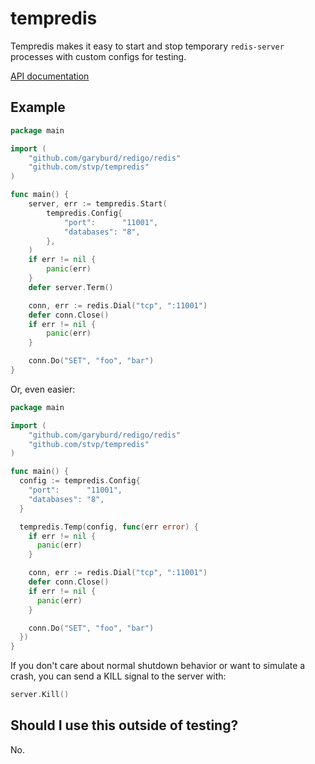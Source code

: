 tempredis
=========

Tempredis makes it easy to start and stop temporary `redis-server`
processes with custom configs for testing.

[API documentation](http://godoc.org/github.com/stvp/tempredis)

Example
-------

```go
package main

import (
	"github.com/garyburd/redigo/redis"
	"github.com/stvp/tempredis"
)

func main() {
	server, err := tempredis.Start(
		tempredis.Config{
			"port":      "11001",
			"databases": "8",
		},
	)
	if err != nil {
		panic(err)
	}
	defer server.Term()

	conn, err := redis.Dial("tcp", ":11001")
	defer conn.Close()
	if err != nil {
		panic(err)
	}

	conn.Do("SET", "foo", "bar")
}
```

Or, even easier:

```go
package main

import (
	"github.com/garyburd/redigo/redis"
	"github.com/stvp/tempredis"
)

func main() {
  config := tempredis.Config{
    "port":      "11001",
    "databases": "8",
  }

  tempredis.Temp(config, func(err error) {
    if err != nil {
      panic(err)
    }

    conn, err := redis.Dial("tcp", ":11001")
    defer conn.Close()
    if err != nil {
      panic(err)
    }

    conn.Do("SET", "foo", "bar")
  })
}
```

If you don't care about normal shutdown behavior or want to simulate a crash,
you can send a KILL signal to the server with:

```go
server.Kill()
```

Should I use this outside of testing?
-------------------------------------

No.

